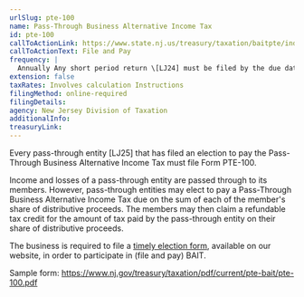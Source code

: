 ```yaml
---
urlSlug: pte-100
name: Pass-Through Business Alternative Income Tax
id: pte-100
callToActionLink: https://www.state.nj.us/treasury/taxation/baitpte/index.shtml
callToActionText: File and Pay
frequency: |
  Annually Any short period return \[LJ24] must be filed by the due date of the federal Form 1065 or Form 1120-S. If Form PTE-100 is not yet available at that time, the short period return must be filed when the form becomes available.
extension: false
taxRates: Involves calculation Instructions
filingMethod: online-required
filingDetails:
agency: New Jersey Division of Taxation
additionalInfo:
treasuryLink:
---
```


Every pass-through entity \[LJ25] that has filed an election to
pay the Pass-Through Business Alternative Income Tax must file Form PTE-100.

Income and losses of a pass-through entity are passed through to its members. However, pass-through entities may elect to pay a Pass-Through Business Alternative Income Tax due on the sum of each of the member's share of distributive proceeds. The members may then claim a refundable tax credit for the amount of tax paid by the pass-through entity on their share of distributive proceeds.

The business is required to file a [timely election form](https://www.state.nj.us/treasury/taxation/ptepmtsystem.shtml), available on our website, in order to participate in (file and pay) BAIT.

Sample form: https://www.nj.gov/treasury/taxation/pdf/current/pte-bait/pte-100.pdf
